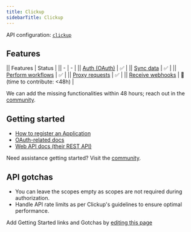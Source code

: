 ```yaml
---
title: Clickup
sidebarTitle: Clickup
---
```


API configuration: [`clickup`](https://terapi.dev/providers.yaml)

## Features

|| Features | Status |
|| - | - |
|| [Auth (OAuth)](https://terapi.gitbook.io/terapi-api-explorer/integrate/guides/authorize-an-api) | ✅ |
|| [Sync data](https://terapi.gitbook.io/terapi-api-explorer/integrate/guides/sync-data-from-an-api) | ✅ |
|| [Perform workflows](https://terapi.gitbook.io/terapi-api-explorer/integrate/guides/perform-workflows-with-an-api) | ✅ |
|| [Proxy requests](https://terapi.gitbook.io/terapi-api-explorer/integrate/guides/proxy-requests-to-an-api) | ✅ |
|| [Receive webhooks](https://terapi.gitbook.io/terapi-api-explorer/integrate/guides/receive-webhooks-from-an-api) | 🚫 (time to contribute: &lt;48h) |

We can add the missing functionalities within 48 hours; reach out in the [community]().

## Getting started

-   [How to register an Application](https://clickup.com/api/developer-portal/authentication#step-1-create-an-oauth-app)
-   [OAuth-related docs](https://clickup.com/api/developer-portal/authentication#oauth-flow)
-   [Web API docs (their REST API)](https://clickup.com/api/clickupreference/operation/CreateTaskAttachment/)

Need assistance getting started? Visit the [community]().

## API gotchas

-   You can leave the scopes empty as scopes are not required during authorization.
-   Handle API rate limits as per Clickup's guidelines to ensure optimal performance.

Add Getting Started links and Gotchas by [editing this page]()
